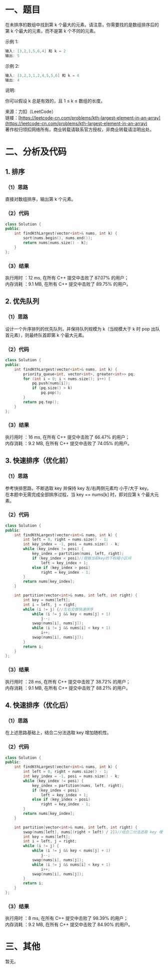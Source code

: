 # 一、题目
在未排序的数组中找到第 k 个最大的元素。请注意，你需要找的是数组排序后的第 k 个最大的元素，而不是第 k 个不同的元素。  
  
示例 1:  
```c++
输入: [3,2,1,5,6,4] 和 k = 2
输出: 5
```
示例 2:  
```c++
输入: [3,2,3,1,2,4,5,5,6] 和 k = 4
输出: 4
```
说明:  
  
你可以假设 k 总是有效的，且 1 ≤ k ≤ 数组的长度。  
  
来源：力扣（LeetCode）  
链接：[https://leetcode-cn.com/problems/kth-largest-element-in-an-array](https://leetcode-cn.com/problems/kth-largest-element-in-an-array)  
著作权归领扣网络所有。商业转载请联系官方授权，非商业转载请注明出处。  
# 二、分析及代码
## 1. 排序
### （1）思路
直接对数组排序，输出第 k 个元素。  
### （2）代码
```cpp
class Solution {
public:
    int findKthLargest(vector<int>& nums, int k) {
        sort(nums.begin(), nums.end());
        return nums[nums.size() - k];        
    }
};
```
### （3）结果
执行用时 ：12 ms, 在所有 C++ 提交中击败了 87.07% 的用户；  
内存消耗 ：9.1 MB, 在所有 C++ 提交中击败了 89.75% 的用户。  
## 2. 优先队列
### （1）思路 
设计一个升序排列的优先队列，并保持队列规模为 k（当规模大于 k 时 pop 出队首元素），则最终队首即第 k 个最大元素。  
### （2）代码
```cpp
class Solution {
public:
    int findKthLargest(vector<int>& nums, int k) {
        priority_queue<int, vector<int>, greater<int>> pq;
        for (int i = 0; i < nums.size(); i++) {
            pq.push(nums[i]);
            if (pq.size() > k)
                pq.pop();
        }  
        return pq.top();
    }
};
```
### （3）结果
执行用时 ：16 ms, 在所有 C++ 提交中击败了 66.47% 的用户；  
内存消耗 ：9.2 MB, 在所有 C++ 提交中击败了 74.05% 的用户。  
## 3. 快速排序（优化前）
### （1）思路
参考快排思路，不断选取 key 并保持 key 左/右两侧元素均 小于/大于 key。  
在本题中无需完成全部排序过程，当 key == nums[k] 时，即对应第 k 个最大元素。  
### （2）代码
```cpp
class Solution {
public:
    int findKthLargest(vector<int>& nums, int k) {
        int left = 0, right = nums.size() - 1;
        int key_index = -1, posi = nums.size() - k;
        while (key_index != posi) {
            key_index = partition(nums, left, right);
            if (key_index < posi)//根据当前key的下标缩小区间
                left = key_index + 1;
            else if (key_index > posi)
                right = key_index - 1;
        }
        return nums[key_index];
    }

    int partition(vector<int>& nums, int left, int right) {
        int key = nums[left];
        int i = left, j = right;
        while (i != j) {//左右交替快速排序
            while (i != j && key < nums[j] + 1)
                j--;
            swap(nums[i], nums[j]);
            while (i != j && nums[i] < key + 1)
                i++;
            swap(nums[i], nums[j]);
        }
        return i;
    }
};
```
### （3）结果
执行用时 ：28 ms, 在所有 C++ 提交中击败了 38.72% 的用户；  
内存消耗 ：9.1 MB, 在所有 C++ 提交中击败了 88.21% 的用户。  
## 4. 快速排序（优化后）
### （1）思路
在上述思路基础上，结合二分法选取 key 增加随机性。  
### （2）代码
```cpp
class Solution {
public:
    int findKthLargest(vector<int>& nums, int k) {
        int left = 0, right = nums.size() - 1;
        int key_index = -1, posi = nums.size() - k;
        while (key_index != posi) {
            key_index = partition(nums, left, right);
            if (key_index < posi)
                left = key_index + 1;
            else if (key_index > posi)
                right = key_index - 1;
        }
        return nums[key_index];
    }

    int partition(vector<int>& nums, int left, int right) {
        swap(nums[left], nums[(right + left) / 2])//结合二分法选取 key 增加随机性
        int key = nums[left];
        int i = left, j = right;
        while (i != j) {
            while (i != j && key < nums[j] + 1)
                j--;
            swap(nums[i], nums[j]);
            while (i != j && nums[i] < key + 1)
                i++;
            swap(nums[i], nums[j]);
        }
        return i;
    }
};
```
### （3）结果
执行用时 ：8 ms, 在所有 C++ 提交中击败了 98.39% 的用户；  
内存消耗 ：9.2 MB, 在所有 C++ 提交中击败了 84.90% 的用户。  
# 三、其他
暂无。  
